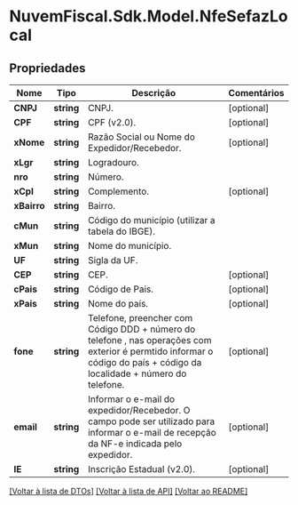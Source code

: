 # NuvemFiscal.Sdk.Model.NfeSefazLocal

## Propriedades

Nome | Tipo | Descrição | Comentários
------------ | ------------- | ------------- | -------------
**CNPJ** | **string** | CNPJ. | [optional] 
**CPF** | **string** | CPF (v2.0). | [optional] 
**xNome** | **string** | Razão Social ou Nome do Expedidor/Recebedor. | [optional] 
**xLgr** | **string** | Logradouro. | 
**nro** | **string** | Número. | 
**xCpl** | **string** | Complemento. | [optional] 
**xBairro** | **string** | Bairro. | 
**cMun** | **string** | Código do município (utilizar a tabela do IBGE). | 
**xMun** | **string** | Nome do município. | 
**UF** | **string** | Sigla da UF. | 
**CEP** | **string** | CEP. | [optional] 
**cPais** | **string** | Código de Pais. | [optional] 
**xPais** | **string** | Nome do país. | [optional] 
**fone** | **string** | Telefone, preencher com Código DDD + número do telefone , nas operações com exterior é permtido informar o código do país + código da localidade + número do telefone. | [optional] 
**email** | **string** | Informar o e-mail do expedidor/Recebedor. O campo pode ser utilizado para informar o e-mail de recepção da NF-e indicada pelo expedidor. | [optional] 
**IE** | **string** | Inscrição Estadual (v2.0). | [optional] 

[[Voltar à lista de DTOs]](../README.md#documentation-for-models) [[Voltar à lista de API]](../README.md#documentation-for-api-endpoints) [[Voltar ao README]](../README.md)

